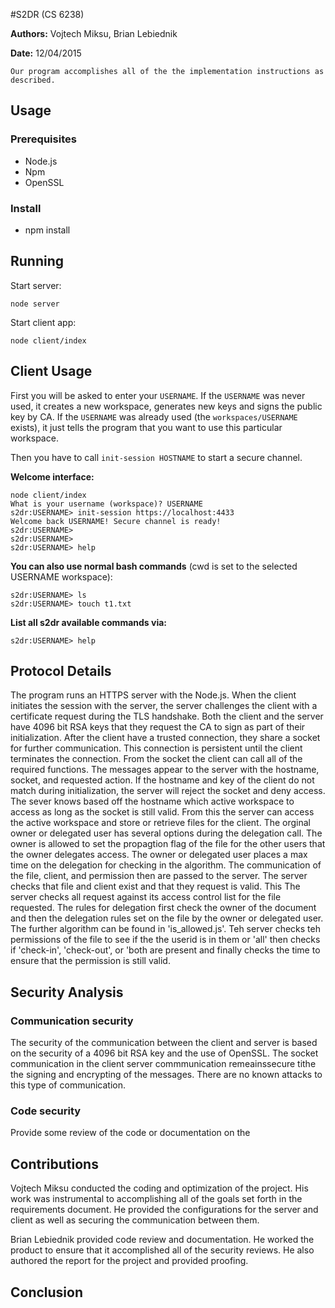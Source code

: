 #S2DR (CS 6238)

**Authors:** Vojtech Miksu, Brian Lebiednik

**Date:** 12/04/2015

```
Our program accomplishes all of the the implementation instructions as described.
```

## Usage

### Prerequisites

- Node.js
- Npm
- OpenSSL

### Install

- npm install

## Running

Start server:
```
node server
```

Start client app:
```
node client/index
```

## Client Usage

First you will be asked to enter your `USERNAME`. If the `USERNAME` was never used, it creates a new workspace, generates new keys and signs the public key by CA. If the `USERNAME` was already used (the `workspaces/USERNAME` exists), it just tells the program that you want to use this particular workspace.

Then you have to call `init-session HOSTNAME` to start a secure channel.

**Welcome interface:**
```
node client/index
What is your username (workspace)? USERNAME
s2dr:USERNAME> init-session https://localhost:4433
Welcome back USERNAME! Secure channel is ready!
s2dr:USERNAME>
s2dr:USERNAME>
s2dr:USERNAME> help
```

**You can also use normal bash commands** (cwd is set to the selected USERNAME workspace):
```
s2dr:USERNAME> ls
s2dr:USERNAME> touch t1.txt
```

**List all s2dr available commands via:**
```
s2dr:USERNAME> help
```

## Protocol Details
The program runs an HTTPS server with the Node.js. When the client initiates the session with the server, the server challenges the client with a certificate request during the TLS handshake. Both the client and the server have 4096 bit RSA keys that they request the CA to sign as part of their initialization. After the client have a trusted connection, they share a socket for further communication. This connection is persistent until the client terminates the connection.
From the socket the client can call all of the required functions. The messages appear to the server with the hostname, socket, and requested action. If the hostname and key of the client do not match during initialization, the server will reject the socket and deny access. The sever knows based off the hostname which active workspace to access as long as the socket is still valid. From this the server can access the active workspace and store or retrieve files for the client.
The orginal owner or delegated user has several options during the delegation call. The owner is allowed to set the propagtion flag of the file for the other users that the owner delegates access. The owner or delegated user places a max time on the delegation for checking in the algorithm. The communication of the file, client, and permission then are passed to the server. The server checks that file and client exist and that they request is valid. This
The server checks all request against its access control list for the file requested. The rules for delegation first check the owner of the document and then the delegation rules set on the file by the owner or delegated user. The further algorithm can be found in 'is_allowed.js'. Teh server checks teh permissions of the file to see if the the userid is in them or 'all' then checks if 'check-in', 'check-out', or 'both are present and finally checks the time to ensure that the permission is still valid.


## Security Analysis

### Communication security
The security of the communication between the client and server is based on the security of a 4096 bit RSA key and the use of OpenSSL. The socket communication in the client server commmunication remeainssecure tithe the signing and encrypting of the messages. There are no known attacks to this type of communication.

### Code security
Provide some review of the code or documentation on the

## Contributions
Vojtech Miksu conducted the coding and optimization of the project. His work was instrumental to accomplishing all of the goals set forth in the requirements document. He provided the configurations for the server and client as well as securing the communication between them.

Brian Lebiednik provided code review and documentation. He worked the product to ensure that it accomplished all of the security reviews. He also authored the report for the project and provided proofing.

## Conclusion


